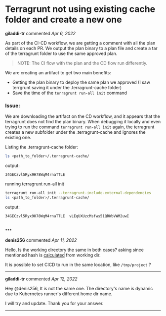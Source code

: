 # Terragrunt not using existing cache folder and create a new one

**giladdi-tr** commented *Apr 6, 2022*

As part of the CI-CD workflow, we are getting a comment with all the plan details on each PR. 
We output the plan binary to a plan file and create a tar of the terragrunt folder to use the same approved plan. 

> NOTE: The CI flow with the plan and the CD flow run differently.


We are creating an artifact to get two main benefits: 
- Getting the plan binary to deploy the same plan we approved (I saw terrgrunt saving it under the .terragrunt-cache folder)
- Save the time of the `terragrunt run-all init` command

### Issue:
We are downloading the artifact on the CD workflow, and it appears that the terragrunt does not find the plan binary.
When debugging it locally and even trying to run the command `terragrunt run-all init` again, the terragrunt creates a new subfolder under the .terragrunt-cache and ignores the existing one.

Listing the .terragrunt-cache folder: 
```bash
ls <path_to_folder>/.terragrunt-cache/
```
output: 
```
34GECzvl5Ryx9H78WqM4rnaTTLE
```

running terragrunt run-all init
```bash
terragrunt run-all init --terragrunt-include-external-dependencies
ls <path_to_folder>/.terragrunt-cache/
```
output:
```
34GECzvl5Ryx9H78WqM4rnaTTLE  vLEqUXUzcMsfws51QRWbVWM2uwI
```






<br />
***


**denis256** commented *Apr 11, 2022*

Hello,
Is the working directory the same in both cases?
asking since mentioned hash is [calculated](https://github.com/gruntwork-io/terragrunt/blob/master/cli/tfsource/types.go#L116) from working dir.

It is possible to set CICD to run in the same location, like `/tmp/project` ? 


***

**giladdi-tr** commented *Apr 12, 2022*

Hey @denis256, 
It is not the same one. 
The directory's name is dynamic due to Kubernetes runner's different home dir name.

I will try and update. Thank you for your answer. 
***

